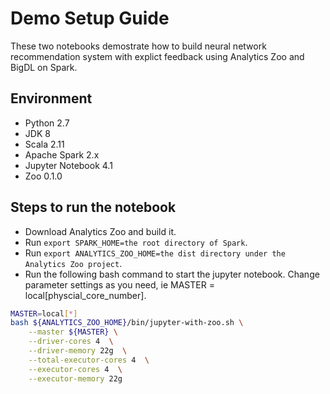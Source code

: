 # Demo Setup Guide
These two notebooks demostrate how to build neural network recommendation system with explict feedback using Analytics Zoo and BigDL on Spark. 

## Environment
* Python 2.7
* JDK 8
* Scala 2.11 
* Apache Spark 2.x
* Jupyter Notebook 4.1
* Zoo 0.1.0

## Steps to run the notebook
* Download Analytics Zoo and build it.
* Run `export SPARK_HOME=the root directory of Spark`.
* Run `export ANALYTICS_ZOO_HOME=the dist directory under the Analytics Zoo project`.
* Run the following bash command to start the jupyter notebook. Change parameter settings as you need, ie MASTER = local\[physcial_core_number\].
```bash
MASTER=local[*]
bash ${ANALYTICS_ZOO_HOME}/bin/jupyter-with-zoo.sh \
    --master ${MASTER} \
    --driver-cores 4  \
    --driver-memory 22g  \
    --total-executor-cores 4  \
    --executor-cores 4  \
    --executor-memory 22g
```
